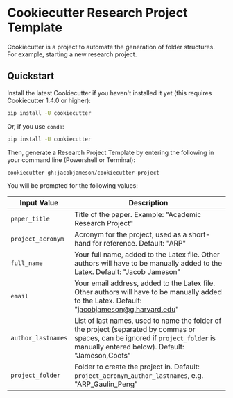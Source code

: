 # Cookiecutter Research Project Template


Cookiecutter is a project to automate the generation of folder structures.
For example, starting a new research project.

## Quickstart

Install the latest Cookiecutter if you haven't installed it yet (this requires
Cookiecutter 1.4.0 or higher):

```bash
pip install -U cookiecutter
```

Or, if you use `conda`:

```bash
pip install -U cookiecutter
```


Then, generate a Research Project Template by entering the following in your command line (Powershell or Terminal):

```bash
cookiecutter gh:jacobjameson/cookiecutter-project
```

You will be prompted for the following values:


Input Value        | Description
-------------------|----------------------------------------------------------------------------------------------------------------------------------------
`paper_title`      | Title of the paper. Example: "Academic Research Project"
`project_acronym`  | Acronym for the project, used as a short-hand for reference. Default: "ARP"
`full_name`        | Your full name, added to the Latex file. Other authors will have to be manually added to the Latex. Default: "Jacob Jameson"
`email`            | Your email address, added to the Latex file. Other authors will have to be manually added to the Latex. Default: "jacobjameson@g.harvard.edu"
`author_lastnames` | List of last names, used to name the folder of the project (separated by commas or spaces, can be ignored if `project_folder` is manually entered below). Default: "Jameson,Coots"
`project_folder`   | Folder to create the project in. Default: `project_acronym`_`author_lastnames`, e.g. "ARP_Gaulin_Peng"

